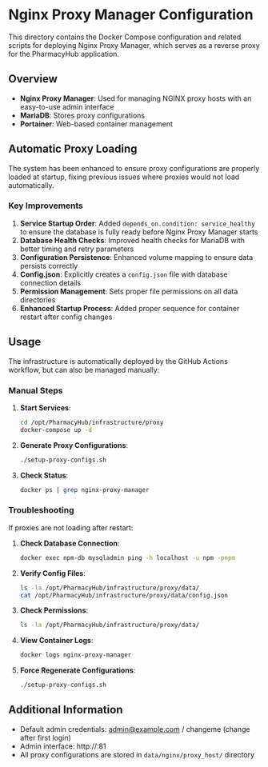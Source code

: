 # Nginx Proxy Manager Configuration

This directory contains the Docker Compose configuration and related scripts for deploying Nginx Proxy Manager, which serves as a reverse proxy for the PharmacyHub application.

## Overview

- **Nginx Proxy Manager**: Used for managing NGINX proxy hosts with an easy-to-use admin interface
- **MariaDB**: Stores proxy configurations
- **Portainer**: Web-based container management

## Automatic Proxy Loading

The system has been enhanced to ensure proxy configurations are properly loaded at startup, fixing previous issues where proxies would not load automatically.

### Key Improvements

1. **Service Startup Order**: Added `depends_on.condition: service_healthy` to ensure the database is fully ready before Nginx Proxy Manager starts
2. **Database Health Checks**: Improved health checks for MariaDB with better timing and retry parameters
3. **Configuration Persistence**: Enhanced volume mapping to ensure data persists correctly
4. **Config.json**: Explicitly creates a `config.json` file with database connection details
5. **Permission Management**: Sets proper file permissions on all data directories
6. **Enhanced Startup Process**: Added proper sequence for container restart after config changes

## Usage

The infrastructure is automatically deployed by the GitHub Actions workflow, but can also be managed manually:

### Manual Steps

1. **Start Services**:
   ```bash
   cd /opt/PharmacyHub/infrastructure/proxy
   docker-compose up -d
   ```

2. **Generate Proxy Configurations**:
   ```bash
   ./setup-proxy-configs.sh
   ```

3. **Check Status**:
   ```bash
   docker ps | grep nginx-proxy-manager
   ```

### Troubleshooting

If proxies are not loading after restart:

1. **Check Database Connection**:
   ```bash
   docker exec npm-db mysqladmin ping -h localhost -u npm -pnpm
   ```

2. **Verify Config Files**:
   ```bash
   ls -la /opt/PharmacyHub/infrastructure/proxy/data/
   cat /opt/PharmacyHub/infrastructure/proxy/data/config.json
   ```

3. **Check Permissions**:
   ```bash
   ls -la /opt/PharmacyHub/infrastructure/proxy/data/
   ```

4. **View Container Logs**:
   ```bash
   docker logs nginx-proxy-manager
   ```

5. **Force Regenerate Configurations**:
   ```bash
   ./setup-proxy-configs.sh
   ```

## Additional Information

- Default admin credentials: admin@example.com / changeme (change after first login)
- Admin interface: http://<server-ip>:81
- All proxy configurations are stored in `data/nginx/proxy_host/` directory
